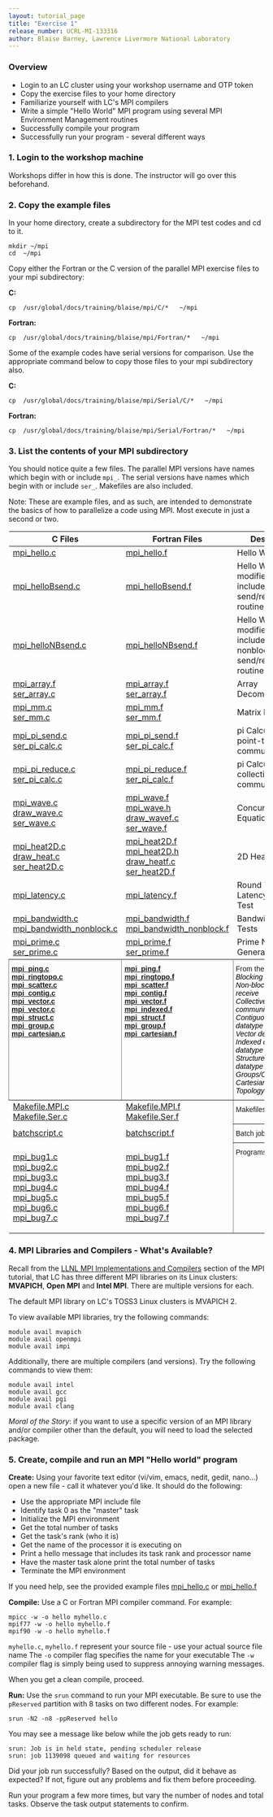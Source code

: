 ```yaml
---
layout: tutorial_page
title: "Exercise 1"
release_number: UCRL-MI-133316
author: Blaise Barney, Lawrence Livermore National Laboratory
---
```


### Overview

* Login to an LC cluster using your workshop username and OTP token
* Copy the exercise files to your home directory
* Familiarize yourself with LC's MPI compilers
* Write a simple "Hello World" MPI program using several MPI Environment Management routines
* Successfully compile your program
* Successfully run your program - several different ways

### 1. Login to the workshop machine
Workshops differ in how this is done. The instructor will go over this beforehand.

### 2. Copy the example files

In your home directory, create a subdirectory for the MPI test codes and cd to it.

```
mkdir ~/mpi
cd  ~/mpi
```

Copy either the Fortran or the C version of the parallel MPI exercise files to your mpi subdirectory:


**C:**
```
cp  /usr/global/docs/training/blaise/mpi/C/*   ~/mpi
```

**Fortran:**
```
cp  /usr/global/docs/training/blaise/mpi/Fortran/*   ~/mpi
```

Some of the example codes have serial versions for comparison. Use the appropriate command below to copy those files to your mpi subdirectory also.

**C:**
```
cp  /usr/global/docs/training/blaise/mpi/Serial/C/*   ~/mpi
```
**Fortran:**
```
cp  /usr/global/docs/training/blaise/mpi/Serial/Fortran/*   ~/mpi
```

### 3. List the contents of your MPI subdirectory

You should notice quite a few files. The parallel MPI versions have names which begin with or include `mpi_`. The serial versions have names which begin with or include `ser_`. Makefiles are also included.

Note: These are example files, and as such, are intended to demonstrate the basics of how to parallelize a code using MPI. Most execute in just a second or two.

<table class="table table-striped table-bordered"><thead><tr><th>C Files</th><th>Fortran Files</th><th>Description</th></tr></thead><tbody><tr><td ><a href="/mpi/examples/mpi_hello.c">mpi_hello.c</a></td><td ><a href="/mpi/examples/mpi_hello.f">mpi_hello.f</a></td><td></a>Hello World</td></tr><tr><td ><a href="/mpi/examples/mpi_helloBsend.c">mpi_helloBsend.c</a></td><td ><a href="/mpi/examples/mpi_helloBsend.f">mpi_helloBsend.f</a></td><td><a href="/mpi/examples/..."></a>Hello World modified to include blocking send/receive routines</span></td></tr><tr><td ><a href="/mpi/examples/mpi_helloNBsend.c">mpi_helloNBsend.c</a></td><td ><a href="/mpi/examples/mpi_helloNBsend.f">mpi_helloNBsend.f</a></td><td>Hello World modified to include nonblocking send/receive routines</td></tr><tr><td ><a href="/mpi/examples/mpi_array.f">mpi_array.f</a><br><a href="/mpi/examples/ser_array.c">ser_array.c</a></td><td ><a href="/mpi/examples/mpi_array.f">mpi_array.f</a><br><a href="/mpi/examples/ser_array.f">ser_array.f</a></td><td>Array Decomposition</td></tr><tr><td ><a href="/mpi/examples/mpi_mm.c">mpi_mm.c</a><br><a href="/mpi/examples/ser_mm.c">ser_mm.c</a></td><td ><a href="/mpi/examples/mpi_mm.f">mpi_mm.f</a><br><a href="/mpi/examples/ser_mm.f">ser_mm.f</a></td><td>Matrix Multiply</td></tr><tr><td ><a href="/mpi/examples/mpi_pi_send.c">mpi_pi_send.c</a><br><a href="/mpi/examples/ser_pi_calc.c">ser_pi_calc.c</a></td><td ><a href="/mpi/examples/mpi_pi_send.f">mpi_pi_send.f</a><br><a href="/mpi/examples/ser_pi_calc.f">ser_pi_calc.f</a></td><td><a href="/mpi/examples/..."></a>pi Calculation - point-to-point communications</span></td></tr><tr><td ><a href="/mpi/examples/mpi_pi_reduce.c">mpi_pi_reduce.c</a><br><a href="/mpi/examples/ser_pi_calc.c">ser_pi_calc.c</a></td><td ><a href="/mpi/examples/mpi_pi_reduce.f">mpi_pi_reduce.f</a><br><a href="/mpi/examples/ser_pi_calc.f">ser_pi_calc.f</a></td><td>pi Calculation - collective communications</td></tr><tr><td ><a href="/mpi/examples/mpi_wave.c">mpi_wave.c</a><br><a href="/mpi/examples/draw_wave.c">draw_wave.c</a><br><a href="/mpi/examples/ser_wave.c">ser_wave.c</a></td><td ><a href="/mpi/examples/mpi_wave.f">mpi_wave.f</a><br><a href="/mpi/examples/mpi_wave.h">mpi_wave.h</a><br><a href="/mpi/examples/draw_wavef.c">draw_wavef.c</a><br><a href="/mpi/examples/ser_wave.f">ser_wave.f</a></td><td>Concurrent Wave Equation</td></tr><tr><td ><a href="/mpi/examples/mpi_heat2D.c">mpi_heat2D.c</a><br><a href="/mpi/examples/draw_heat.c">draw_heat.c</a><br><a href="/mpi/examples/ser_heat2D.c">ser_heat2D.c</a></td><td ><a href="/mpi/examples/mpi_heat2D.f">mpi_heat2D.f</a><br><a href="/mpi/examples/mpi_heat2D.h">mpi_heat2D.h</a><br><a href="/mpi/examples/draw_heatf.c">draw_heatf.c</a><br><a href="/mpi/examples/ser_heat2D.f">ser_heat2D.f</a></td><td>2D Heat Equation</td></tr><tr><td ><a href="/mpi/examples/mpi_latency.c">mpi_latency.c</a></td><td ><a href="/mpi/examples/mpi_latency.f">mpi_latency.f</a></td><td>Round Trip Latency Timing Test</td></tr><tr><td ><a href="/mpi/examples/mpi_bandwidth.c">mpi_bandwidth.c</a><br><a href="/mpi/examples/mpi_bandwidth_nonblock.c">mpi_bandwidth_nonblock.c</a></span></td><td ><a href="/mpi/examples/mpi_bandwidth.f">mpi_bandwidth.f</a><br><a href="/mpi/examples/mpi_bandwidth_nonblock.f">mpi_bandwidth_nonblock.f</a></td><td>Bandwidth Timing Tests</td></tr><tr><td><a href="/mpi/examples/mpi_prime.c">mpi_prime.c</a><br><a href="/mpi/examples/ser_prime.c">ser_prime.c</a></td><td ><a href="/mpi/examples/mpi_prime.f">mpi_prime.f</a><br><a href="/mpi/examples/ser_prime.f">ser_prime.f</a></td><td>Prime Number Generation</td></tr><tr><td style="border-color:inherit;border-style:solid;border-width:1px;font-family:Arial, sans-serif;font-size:14px;font-weight:bold;overflow:hidden;padding:10px 5px;text-align:left;vertical-align:top;word-break:normal"><a href="/mpi/examples/mpi_ping.c">mpi_ping.c</a><br><a href="/mpi/examples/mpi_ringtopo.c">mpi_ringtopo.c</a><br><a href="/mpi/examples/mpi_scatter.c">mpi_scatter.c</a><br><a href="/mpi/examples/mpi_contig.c">mpi_contig.c</a></span><br><a href="/mpi/examples/mpi_vector.c">mpi_vector.c</a><br><a href="/mpi/examples/mpi_vector.c">mpi_vector.c</a></span><br><a href="/mpi/examples/mpi_struct.c">mpi_struct.c</a><br><a href="/mpi/examples/mpi_group.c">mpi_group.c</a><br><a href="/mpi/examples/mpi_cartesian.c">mpi_cartesian.c</a></td><td style="border-color:inherit;border-style:solid;border-width:1px;font-family:Arial, sans-serif;font-size:14px;font-weight:bold;overflow:hidden;padding:10px 5px;text-align:left;vertical-align:top;word-break:normal"><a href="/mpi/examples/exampls/mpi_ping.f">mpi_ping.f</a><br>
        <a href="/mpi/examples/mpi_ringtopo.f">mpi_ringtopo.f</a><br>
        <a href="/mpi/examples/mpi_scatter.f">mpi_scatter.f</a><br>
        <a href="/mpi/examples/mpi_contig.f">mpi_contig.f</a><br>        <a href="/mpi/examples/mpi_vector.f">mpi_vector.f</a><br>
        <a href="/mpi/examples/mpi_indexed.f">mpi_indexed.f</a><br>
        <a href="/mpi/examples/mpi_struct.f">mpi_struct.f</a><br>
        <a href="/mpi/examples/mpi_group.f">mpi_group.f</a><br>
        <a href="/mpi/examples/mpi_cartesian.f">mpi_cartesian.f</a></td>
      <td style="border-color:inherit;border-style:solid;border-width:1px;font-family:Arial, sans-serif;font-size:14px;overflow:hidden;padding:10px 5px;text-align:left;vertical-align:top;word-break:normal"><a href="/mpi/examples/..."></a>From the tutorial...</span><br><span style="font-weight:normal;font-style:italic;color:#000">Blocking send-receive </span><br><span style="font-weight:normal;font-style:italic;color:#000">Non-blocking send-receive</span><a href="/mpi/examples/..."></a> </span><br><span style="font-weight:normal;font-style:italic;color:#000">Collective communications </span><br><span style="font-weight:normal;font-style:italic;color:#000">Contiguous derived datatype </span><br><span style="font-weight:normal;font-style:italic;color:#000">Vector derived datatype </span><br><span style="font-weight:normal;font-style:italic;color:#000">Indexed derived datatype </span><br><span style="font-weight:normal;font-style:italic;color:#000">Structure derived datatype </span><br><span style="font-weight:normal;font-style:italic;color:#000">Groups/Communicators </span><br><span style="font-weight:normal;font-style:italic;color:#000">Cartesian </span><span style="font-style:italic;color:#000">Virtual Topology</span></td></tr><tr>
        <td ><a href="/mpi/examples/Makefile.MPI.c">Makefile.MPI.c</span></a><br>
        <a href="/mpi/examples/Makefile.Ser.c">Makefile.Ser.c</a></td>
        <td ><a href="/mpi/examples/Makefile.MPI.f">Makefile.MPI.f</a></span><br>
        <a href="/mpi/examples/Makefile.Ser.f">Makefile.Ser.f</span></a></td>
        <td style="border-color:inherit;border-style:solid;border-width:1px;font-family:Arial, sans-serif;font-size:14px;overflow:hidden;padding:10px 5px;text-align:left;vertical-align:top;word-break:normal"><a href="/mpi/examples/..."></a>Makefiles</span></td></tr><tr>
          <td ><a href="/mpi/examples/batchscript.c">batchscript.c</span></a></td>
          <td ><a href="/mpi/examples/batchscript.f">batchscript.f</span></a></td><td style="border-color:inherit;border-style:solid;border-width:1px;font-family:Arial, sans-serif;font-size:14px;overflow:hidden;padding:10px 5px;text-align:left;vertical-align:top;word-break:normal"><a href="/mpi/examples/..."></a>Batch job scripts</span></td></tr><tr>
            <td ><p><a href="/mpi/examples/mpi_bug1.c">mpi_bug1.c</a><br>
              <a href="/mpi/examples/mpi_bug2.c">mpi_bug2.c</a><br>
              <a href="/mpi/examples/mpi_bug3.c">mpi_bug3.c</span></a><br>
              <a href="/mpi/examples/mpi_bug4.c">mpi_bug4.c</span></a><br>
              <a href="/mpi/examples/mpi_bug5.c">mpi_bug5.c <br>
              </a><a href="/mpi/examples/mpi_bug6.c">mpi_bug6.c</a><br>
              <a href="/examples/mpi_bug7.c">mpi_bug7.c</a></p>              </span></td>
            <td ><a href="/mpi/examples/mpi_bug1.f">mpi_bug1.f</a><br>
            <a href="/mpi/examples/mpi_bug2.f">mpi_bug2.f</a><br>
            <a href="/mpi/examples/mpi_bug3.f">mpi_bug3.f</span></a><br>
            <a href="/mpi/examples/mpi_bug4.f">mpi_bug4.f</span></a><br>
            <a href="/mpi/examples/mpi_bug5.f">mpi_bug5.f</span></a><br>
            <a href="/mpi/examples/mpi_bug6.f">mpi_bug6.f</span></a><br>
            <a href="/mpi/examples/mpi_bug7.f">mpi_bug7.f</span></a></td><td style="border-color:inherit;border-style:solid;border-width:1px;font-family:Arial, sans-serif;font-size:14px;overflow:hidden;padding:10px 5px;text-align:left;vertical-align:top;word-break:normal"><a href="/mpi/examples/..."></a>Programs with bugs</span></td></tr></tbody></table>


### 4. MPI Libraries and Compilers - What's Available?

Recall from the [LLNL MPI Implementations and Compilers](implementations.md) section of the MPI tutorial, that LC has three different MPI libraries on its Linux clusters: **MVAPICH**, **Open MPI** and **Intel MPI**. There are multiple versions for each.

The default MPI library on LC's TOSS3 Linux clusters is MVAPICH 2.

To view available MPI libraries, try the following commands:

```
module avail mvapich
module avail openmpi
module avail impi
```

Additionally, there are multiple compilers (and versions). Try the following commands to view them:

```
module avail intel
module avail gcc
module avail pgi
module avail clang
```

*Moral of the Story*: if you want to use a specific version of an MPI library and/or compiler other than the default, you will need to load the selected package.

### 5. Create, compile and run an MPI "Hello world" program

**Create:** Using your favorite text editor (vi/vim, emacs, nedit, gedit, nano...) open a new file - call it whatever you'd like.
It should do the following:
* Use the appropriate MPI include file
* Identify task 0 as the "master" task
* Initialize the MPI environment
* Get the total number of tasks
* Get the task's rank (who it is)
* Get the name of the processor it is executing on
* Print a hello message that includes its task rank and processor name
* Have the master task alone print the total number of tasks
* Terminate the MPI environment

If you need help, see the provided example files [mpi_hello.c](examples/mpi_hello.c) or [mpi_hello.f](examples/mpi_hello.f)

**Compile:** Use a C or Fortran MPI compiler command. For example:

```
mpicc -w -o hello myhello.c
mpif77 -w -o hello myhello.f
mpif90 -w -o hello myhello.f
```

`myhello.c`, `myhello.f`  represent your source file - use your actual source file name
The `-o` compiler flag specifies the name for your executable
The `-w` compiler flag is simply being used to suppress annoying warning messages.

When you get a clean compile, proceed.

**Run:** Use the `srun` command to run your MPI executable. Be sure to use the `pReserved` partition with 8 tasks on two different nodes. For example:
```
srun -N2 -n8 -ppReserved hello
```

You may see a message like below while the job gets ready to run:

```
srun: Job is in held state, pending scheduler release
srun: job 1139098 queued and waiting for resources
```

Did your job run successfully? Based on the output, did it behave as expected? If not, figure out any problems and fix them before proceeding.

Run your program a few more times, but vary the number of nodes and total tasks. Observe the task output statements to confirm.
